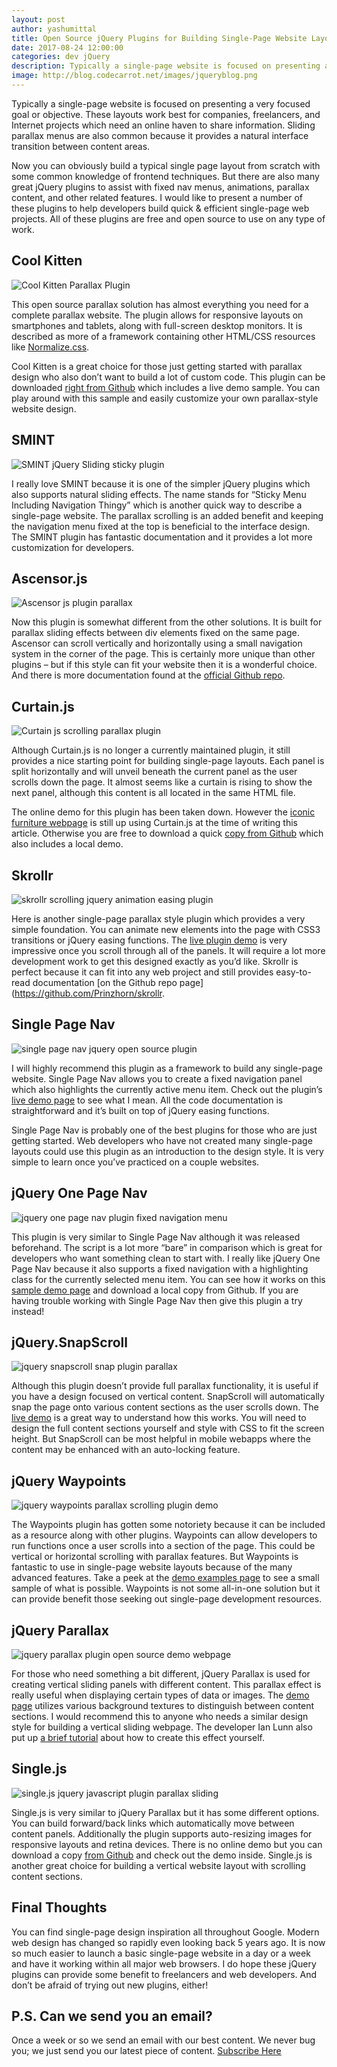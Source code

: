 ```yaml
---
layout: post
author: yashumittal
title: Open Source jQuery Plugins for Building Single-Page Website Layouts
date: 2017-08-24 12:00:00
categories: dev jQuery
description: Typically a single-page website is focused on presenting a very focused goal or objective. These layouts work best for companies, freelancers, and Internet projects which need an online haven to share information.
image: http://blog.codecarrot.net/images/jqueryblog.png
---
```


Typically a single-page website is focused on presenting a very focused goal or objective. These layouts work best for companies, freelancers, and Internet projects which need an online haven to share information. Sliding parallax menus are also common because it provides a natural interface transition between content areas.

Now you can obviously build a typical single page layout from scratch with some common knowledge of frontend techniques. But there are also many great jQuery plugins to assist with fixed nav menus, animations, parallax content, and other related features. I would like to present a number of these plugins to help developers build quick & efficient single-page web projects. All of these plugins are free and open source to use on any type of work.

## Cool Kitten

![Cool Kitten Parallax Plugin](http://blog.codecarrot.net/images/cool-kitten-parallax-plugin.png)

This open source parallax solution has almost everything you need for a complete parallax website. The plugin allows for responsive layouts on smartphones and tablets, along with full-screen desktop monitors. It is described as more of a framework containing other HTML/CSS resources like [Normalize.css](https://codecarrotnet.github.io/normalize.css).

Cool Kitten is a great choice for those just getting started with parallax design who also don’t want to build a lot of custom code. This plugin can be downloaded [right from Github](https://github.com/jalxob/cool-kitten) which includes a live demo sample. You can play around with this sample and easily customize your own parallax-style website design.

## SMINT

![SMINT jQuery Sliding sticky plugin](http://blog.codecarrot.net/images/smint-jquery-sliding-sticky-plugin.png)

I really love SMINT because it is one of the simpler jQuery plugins which also supports natural sliding effects. The name stands for “Sticky Menu Including Navigation Thingy” which is another quick way to describe a single-page website. The parallax scrolling is an added benefit and keeping the navigation menu fixed at the top is beneficial to the interface design. The SMINT plugin has fantastic documentation and it provides a lot more customization for developers.

## Ascensor.js

![Ascensor js plugin parallax](http://blog.codecarrot.net/images/ascensor-js-plugin-parallax.png)

Now this plugin is somewhat different from the other solutions. It is built for parallax sliding effects between div elements fixed on the same page. Ascensor can scroll vertically and horizontally using a small navigation system in the corner of the page. This is certainly more unique than other plugins – but if this style can fit your website then it is a wonderful choice. And there is more documentation found at the [official Github repo](https://github.com/kirkas/Ascensor.js).

## Curtain.js

![Curtain js scrolling parallax plugin](http://blog.codecarrot.net/images/curtain-js-scrolling-parallax-plugin.png)

Although Curtain.js is no longer a currently maintained plugin, it still provides a nice starting point for building single-page layouts. Each panel is split horizontally and will unveil beneath the current panel as the user scrolls down the page. It almost seems like a curtain is rising to show the next panel, although this content is all located in the same HTML file.

The online demo for this plugin has been taken down. However the [iconic furniture webpage](http://llidesign.co.uk/iconic-furniture/) is still up using Curtain.js at the time of writing this article. Otherwise you are free to download a quick [copy from Github](https://github.com/victa/curtain.js) which also includes a local demo.

## Skrollr

![skrollr scrolling jquery animation easing plugin](http://blog.codecarrot.net/images/skrollr-easing-parallax-jquery-plugin.png)

Here is another single-page parallax style plugin which provides a very simple foundation. You can animate new elements into the page with CSS3 transitions or jQuery easing functions. The [live plugin demo](http://prinzhorn.github.io/skrollr/) is very impressive once you scroll through all of the panels. It will require a lot more development work to get this designed exactly as you’d like. Skrollr is perfect because it can fit into any web project and still provides easy-to-read documentation [on the Github repo page](https://github.com/Prinzhorn/skrollr.

## Single Page Nav

![single page nav jquery open source plugin](http://blog.codecarrot.net/images/single-page-nav-plugin-demo.png)

I will highly recommend this plugin as a framework to build any single-page website. Single Page Nav allows you to create a fixed navigation panel which also highlights the currently active menu item. Check out the plugin’s [live demo page](http://chriswojcik.net/demos/single-page-nav/) to see what I mean. All the code documentation is straightforward and it’s built on top of jQuery easing functions.

Single Page Nav is probably one of the best plugins for those who are just getting started. Web developers who have not created many single-page layouts could use this plugin as an introduction to the design style. It is very simple to learn once you’ve practiced on a couple websites.

## jQuery One Page Nav

![jquery one page nav plugin fixed navigation menu](http://blog.codecarrot.net/images/jquery-one-page-nav-plugin-demo.png)

This plugin is very similar to Single Page Nav although it was released beforehand. The script is a lot more “bare” in comparison which is great for developers who want something clean to start with. I really like jQuery One Page Nav because it also supports a fixed navigation with a highlighting class for the currently selected menu item. You can see how it works on this [sample demo page](http://davist11.github.io/jQuery-One-Page-Nav/) and download a local copy from Github. If you are having trouble working with Single Page Nav then give this plugin a try instead!

## jQuery.SnapScroll

![jquery snapscroll snap plugin parallax](http://blog.codecarrot.net/images/jquery-snapscroll-snapping-plugin-demo.png)

Although this plugin doesn’t provide full parallax functionality, it is useful if you have a design focused on vertical content. SnapScroll will automatically snap the page onto various content sections as the user scrolls down. The [live demo](http://wtm.github.io/jquery.snapscroll/) is a great way to understand how this works. You will need to design the full content sections yourself and style with CSS to fit the screen height. But SnapScroll can be most helpful in mobile webapps where the content may be enhanced with an auto-locking feature.

## jQuery Waypoints

![jquery waypoints parallax scrolling plugin demo](http://blog.codecarrot.net/images/jquery-waypoints-scrolling-parallax-plugin-homepage.png)

The Waypoints plugin has gotten some notoriety because it can be included as a resource along with other plugins. Waypoints can allow developers to run functions once a user scrolls into a section of the page. This could be vertical or horizontal scrolling with parallax features. But Waypoints is fantastic to use in single-page website layouts because of the many advanced features. Take a peek at the [demo examples page](http://imakewebthings.com/jquery-waypoints/#shortcuts-examples) to see a small sample of what is possible. Waypoints is not some all-in-one solution but it can provide benefit those seeking out single-page development resources.

## jQuery Parallax

![jquery parallax plugin open source demo webpage](http://blog.codecarrot.net/images/jquery-parallax-plugin-github-demo.png)

For those who need something a bit different, jQuery Parallax is used for creating vertical sliding panels with different content. This parallax effect is really useful when displaying certain types of data or images. The [demo page](http://ianlunn.co.uk/plugins/jquery-parallax/) utilizes various background textures to distinguish between content sections. I would recommend this to anyone who needs a similar design style for building a vertical sliding webpage. The developer Ian Lunn also put up [a brief tutorial](http://ianlunn.co.uk/articles/recreate-nikebetterworld-parallax/) about how to create this effect yourself.

## Single.js

![single.js jquery javascript plugin parallax sliding](http://blog.codecarrot.net/images/single-js-jquery-plugin-demo-page.png)

Single.js is very similar to jQuery Parallax but it has some different options. You can build forward/back links which automatically move between content panels. Additionally the plugin supports auto-resizing images for responsive layouts and retina devices. There is no online demo but you can download a copy [from Github](https://github.com/rafaelfragosom/singlejs) and check out the demo inside. Single.js is another great choice for building a vertical website layout with scrolling content sections.

## Final Thoughts

You can find single-page design inspiration all throughout Google. Modern web design has changed so rapidly even looking back 5 years ago. It is now so much easier to launch a basic single-page website in a day or a week and have it working within all major web browsers. I do hope these jQuery plugins can provide some benefit to freelancers and web developers. And don’t be afraid of trying out new plugins, either!

## P.S. Can we send you an email?

Once a week or so we send an email with our best content. We never bug you; we just send you our latest piece of content. <a href="#subscribe">Subscribe Here</a>
